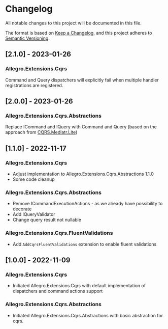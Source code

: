 # Changelog

All notable changes to this project will be documented in this file.

The format is based on [Keep a Changelog](https://keepachangelog.com/en/1.0.0/), and this project adheres
to [Semantic Versioning](https://semver.org/spec/v2.0.0.html).

## [2.1.0] - 2023-01-26

### Allegro.Extensions.Cqrs

Command and Query dispatchers will explicitly fail when multiple handler registrations are registered. 

## [2.0.0] - 2023-01-26

### Allegro.Extensions.Cqrs.Abstractions

Replace ICommand and IQuery with Command and Query (based on the approach
from [CQRS.Mediatr.Lite](https://github.com/microsoft/CQRS.Mediatr.Lite/blob/a6f63cf62a5e2b1b48a55b7917ba036c8ae6f3b9/src/sdk/Command/Command.cs))

## [1.1.0] - 2022-11-17

### Allegro.Extensions.Cqrs

* Adjust implementation to Allegro.Extensions.Cqrs.Abstractions 1.1.0
* Some code cleanup

### Allegro.Extensions.Cqrs.Abstractions

* Remove ICommandExecutionActions - as we already have possibility to decorate
* Add IQueryValidator
* Change query result not nullable

### Allegro.Extensions.Cqrs.FluentValidations

* Add `AddCqrsFluentValidations` extension to enable fluent validations

## [1.0.0] - 2022-11-09
### Allegro.Extensions.Cqrs

* Initiated Allegro.Extensions.Cqrs with default implementation of dispatchers and command actions support

### Allegro.Extensions.Cqrs.Abstractions

* Initiated Allegro.Extensions.Cqrs.Abstractions with basic abstraction for cqrs.
